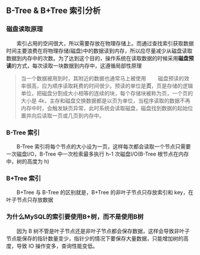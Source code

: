 ## B-Tree & B+Tree 索引分析

### 磁盘读取原理

&emsp;&emsp;索引占用的空间很大，所以需要存放在物理存储上。而通过查找索引获取数据时间主要浪费在将物理存储(磁盘)中的数据读到内存，所以应尽量减少从磁盘读取数据到内存中的次数。为了达到这个目的，操作系统在读取数据的时候采用**磁盘预读**的方式，每次读取一块数据到内存中，这遵循局部性原理
>当一个数据被用到时，其附近的数据也通常马上被使用
&emsp;&emsp;磁盘预读的效率很高，应为顺序读取耗费的时间很少。预读的单位是**页**，页是存储的逻辑单位，把磁盘分割成大小相等的连续的块，每个存储块被称为页，一个页的大小是 4k，主存和磁盘交换数据都是以页为单位，当程序读取的数据不再内存中时，会触发缺页异常，此时系统会读取磁盘，磁盘找到数据的起始位置并向后读取一页或几页到内存中。


### B-Tree 索引

&emsp;&emsp;B-Tree 索引将每个节点的大小设为一页，这样每次都会读取一个节点只需要一次磁盘I/O，B-Tree 中一次检索最多执行 h-1 次磁盘I/O(B-Tree 根节点在内存中，树的高度为 h)

### B+Tree 索引

&emsp;&emsp;B+Tree 与 B-Tree 的区别就是，B+Tree 的非叶子节点只存放索引和 key，在叶子节点只存放数据

### 为什么MySQL的索引要使用B+树，而不是使用B树

&emsp;&emsp;因为 B 树不管是叶子节点还是非叶子节点都会保存数据，这样会导致非叶子节点能保存的指针数量变少，指针少的情况下要保存大量数据，只能增加树的高度，导致 IO 操作变多，查询性能变低。